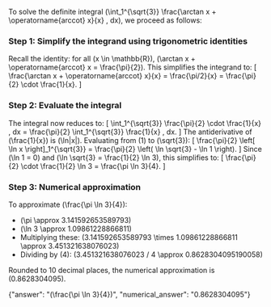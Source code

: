 

To solve the definite integral \(\int_1^{\sqrt{3}} \frac{\arctan x + \operatorname{arccot} x}{x} \, dx\), we proceed as follows:

### Step 1: Simplify the integrand using trigonometric identities
Recall the identity: for all \(x \in \mathbb{R}\), \(\arctan x + \operatorname{arccot} x = \frac{\pi}{2}\). This simplifies the integrand to:
\[
\frac{\arctan x + \operatorname{arccot} x}{x} = \frac{\pi/2}{x} = \frac{\pi}{2} \cdot \frac{1}{x}.
\]

### Step 2: Evaluate the integral
The integral now reduces to:
\[
\int_1^{\sqrt{3}} \frac{\pi}{2} \cdot \frac{1}{x} \, dx = \frac{\pi}{2} \int_1^{\sqrt{3}} \frac{1}{x} \, dx.
\]
The antiderivative of \(\frac{1}{x}\) is \(\ln|x|\). Evaluating from \(1\) to \(\sqrt{3}\):
\[
\frac{\pi}{2} \left[ \ln x \right]_1^{\sqrt{3}} = \frac{\pi}{2} \left( \ln \sqrt{3} - \ln 1 \right).
\]
Since \(\ln 1 = 0\) and \(\ln \sqrt{3} = \frac{1}{2} \ln 3\), this simplifies to:
\[
\frac{\pi}{2} \cdot \frac{1}{2} \ln 3 = \frac{\pi \ln 3}{4}.
\]

### Step 3: Numerical approximation
To approximate \(\frac{\pi \ln 3}{4}\):
- \(\pi \approx 3.141592653589793\)
- \(\ln 3 \approx 1.09861228866811\)
- Multiplying these: \(3.141592653589793 \times 1.09861228866811 \approx 3.451321638076023\)
- Dividing by \(4\): \(3.451321638076023 / 4 \approx 0.8628304095190058\)

Rounded to 10 decimal places, the numerical approximation is \(0.8628304095\).

{"answer": "\(\frac{\pi \ln 3}{4}\)", "numerical_answer": "0.8628304095"}